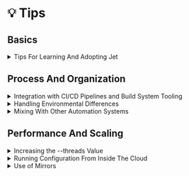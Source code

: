 # 💡 Tips

## Basics



<details>

<summary>Tips For Learning And Adopting Jet</summary>

When learning or adopting any automation system the usual advice to write automation content for one service at a time, learn the tool as you learn what you need to deploy that particular service, and expand gradually.

Starting with the [automation example content in our GitHub repo](https://github.com/jetporch/jetporch\_examples) is a good way to become familiar with the system. If you have any Jet questions or encounter any challenges, you can stop by our [Discord](../community/discord-chat.md) and we would be happy to help. &#x20;

There are places where many features you are seeking may not be yet available (yet?), and this does not mean they aren't things we want to add, so please express any thoughts about missing functionality especially if you do not see it on the [roadmap](../community/roadmap.md).  There may be alternative solutions to many workflows.

Documentation here is mostly organized in a random access way that encourages learning something when you need it. Regardless, be sure to understand concepts about [playbooks](../playbooks/plays.md), [tasks](../playbooks/tasks-and-task-modifiers.md), handlers, roles, [variables](../playbooks/using-variables.md), templates, and (for SSH modes) [inventory](broken-reference). Understanding all of the modules is definitely not required.  Following along with example content (soon to be on GitHub) is definitely recommended.

Learning in a lab or VM environment is probably easiest first with a few VMs and using [static inventory](../inventory/file-based-inventory.md) with IP addresses or hostnames. You can also use your local Mac or Linux computer.  Using verbose mode "-v -v" may be instructive for  understanding how some Jet commands operate under the hood.  If you want to see the value of variables, you can use [echo](../modules/control-flow.md) or ['jetp show](../basics/command-line-usage.md)'.

Once you are ready to get going, for users with cloud systems, we recommend using '[jetp ssh](../connectivity/ssh-mode.md)' using our [dynamic inventory scripts](../inventory/dynamic-cloud-inventory.md) which is compatible with any of the external inventory scripts you can download from Ansible. We may have our own versions of some of these scripts in the future. External inventory scripts can easily be tested with '_jetp show --inventory script.py --groups all_'.&#x20;

The future planetary scale features are designed for very large install bases, and really will not be needed for many users with medium to even large sized installations. It's ok to start with basic SSH now as our Rust-based platform should offer some very interesting performance capabilities on it's own.

</details>

## Process And Organization



<details>

<summary>Integration with CI/CD Pipelines and Build System Tooling</summary>

Most users will want to gate the execution of their automation using some sort of build system tool.

This is more desirable than initiating configuration from individual admin machines and can prevent problems when multiple admins are running multiple steps at once.  Further, it gives centralized logs and red/green status to whether a deployment encountered any errors.

Look for whether your build system tool has a plugin to work with SSH credentials and can effectively execute SSH-agent on your behalf.&#x20;

If the build system supports parameterized jobs (i.e. "surveys") you can pass the results of those parameters via JSON or YAML to the "-e" command, for instance, you might have a manual job that asks for a release version.

Read the [Secret Management](../playbooks/managing-secrets.md) chapter and see how Jet can be used with secret management tools to keep secrets out of build logs.

</details>

<details>

<summary>Handling Environmental Differences</summary>

Often different environments will use different servers and these configurations must be baked into the configurations of various machines in configuration files.

When this occurs, using group variables on disk, in a group\_vars/ folder alongside your inventory is most likely the best way to set these settings so that they are correct regardless of what playbooks or roles are used.

For cloud based inventory sources, you may want to use tag based groups to apply these variables to particular hosts.

If there are further questions about this, [stop by the Discord](../community/discord-chat.md) and we'd be happy to discuss details!

</details>

<details>

<summary>Mixing With Other Automation Systems</summary>

It is quite common for many organizations to have multiple automation systems, particularly when migrating between them, or when different departments make different technology choices.  This is completely acceptable.

Using Jet to call other automation tools is fine and should not present any problems, as long as the remote tools remain non-interactive and finish in a short period of time. If doing this, you may wish to execute them with "at" to make them run asynchronously, and use another playbook to collect logs. You will not get intermediate output while long configuration processes are running.

It's also fine to  use another tool to execute Jet in local mode if you so wish, or even executing jet locally on first boot.

</details>



## Performance And Scaling



<details>

<summary>Increasing the --threads Value</summary>

The default value for SSH multithreading in Jet is 20 threads, most capable control machines should be happy with more than 100 or more.  Experiment and see what works best for you.

</details>

<details>

<summary>Running Configuration From Inside The Cloud</summary>

Suppose you have a cloud environment with N number of systems in it that we want to configure as quickly as possible.  While Jet is smart and tries to keep connections open, it's also true that it would be nice to be as close to those systems as possible.

You will get better performance from running configuration tasks from a bastion host or designated "helper" machine inside your cloud environments than from a "work from home" setup where each connection comes in from outside the cloud. Being mindful of this will maximize the performance of Jet and result in configuraton runs completing even faster

</details>

<details>

<summary>Use of Mirrors</summary>

When using a configuration management system that has the ability to address thousands of machines at once, it is important to be respectful of public infrastructure the machines may be addressing.

Do not use machines to download from public resources like pypi on a multitude of machines at once.  Instead, look to tools like Artifactory to create private mirrors.

This will also help you avoid potential problems when upstream resources are inaccessible, packages are removed, and so on.

Where public resources are being accessed, you can configure --batch-size in Jet to address a small number of machines at a time that will not be effectively be working towards DDOSing a SaaS service or community resource.

</details>

